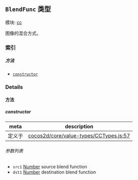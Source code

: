 ## `BlendFunc` 类型



模块: [cc](../modules/cc.md)


图像的混合方式。


### 索引



##### 方法

  - [`constructor`](#constructor) 



### Details




<!-- Method Block -->
#### 方法


##### constructor



| meta | description |
|------|-------------|
| 定义于 | [cocos2d/core/value-types/CCTypes.js:57](https://github.com/cocos-creator/engine/blob/111da455d089e3000f670eed24ff5172a3488245/cocos2d/core/value-types/CCTypes.js#L57) |

###### 参数列表
- `src1` <a href="https://developer.mozilla.org/en/JavaScript/Reference/Global_Objects/Number" class="crosslink external" target="_blank">Number</a> source blend function
- `dst1` <a href="https://developer.mozilla.org/en/JavaScript/Reference/Global_Objects/Number" class="crosslink external" target="_blank">Number</a> destination blend function



